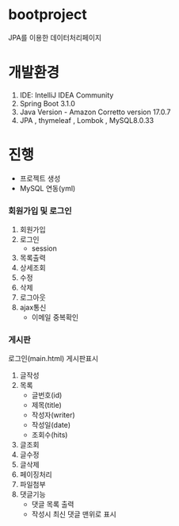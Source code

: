 # bootproject
JPA를 이용한 데이터처리페이지

# 개발환경
1. IDE: IntelliJ IDEA Community
2. Spring Boot 3.1.0
3. Java Version - Amazon Corretto version 17.0.7
4. JPA , thymeleaf , Lombok , MySQL8.0.33

# 진행
- 프로젝트 생성<br>
- MySQL 연동(yml)<br>

### 회원가입 및 로그인 
1. 회원가입
2. 로그인
   - session
3. 목록출력
4. 상세조회
5. 수정
6. 삭제
7. 로그아웃
8. ajax통신
   - 이메일 중복확인

### 게시판
로그인(main.html) 게시판표시

1. 글작성
2. 목록
   - 글번호(id)
   - 제목(title)
   - 작성자(writer)
   - 작성일(date)
   - 조회수(hits)
3. 글조회
4. 글수정
5. 글삭제
6. 페이징처리
7. 파일첨부
8. 댓글기능
   - 댓글 목록 출력
   - 작성시 최신 댓글 맨위로 표시
